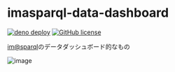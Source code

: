 # imasparql-data-dashboard

[![deno deploy](https://img.shields.io/badge/deno-deploy-green?logo=deno)](https://imasparql-data-dashboard.deno.dev/)
[![GitHub license](https://img.shields.io/github/license/arrow2nd/imasparql-data-dashboard)](https://github.com/arrow2nd/imasparql-data-dashboard/blob/main/LICENSE)

[im@sparql](https://sparql.crssnky.xyz/imas/)のデータダッシュボード的なもの

![image](https://user-images.githubusercontent.com/44780846/180211248-128267e9-f3e5-4f05-88a3-87c3cd5580e4.png)
